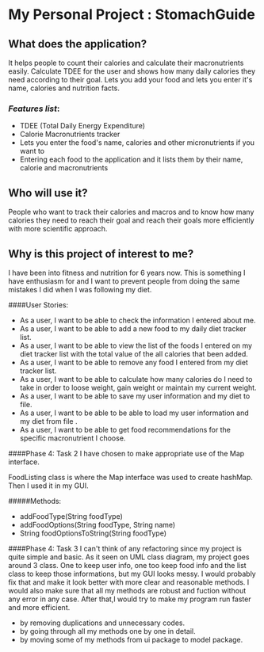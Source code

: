 # My Personal Project : StomachGuide

## What does the application?

It helps people to count their calories and calculate their macronutrients easily.
Calculate TDEE for the user and shows how many daily calories they need according to their goal.
Lets you add your food and lets you enter it's name, calories and nutrition facts.

### *Features list*:
- TDEE (Total Daily Energy Expenditure) 
- Calorie Macronutrients tracker
- Lets you enter the food's name, calories and other micronutrients if you want to
- Entering each food to the application and it lists them by their name, calorie and macronutrients

## Who will use it?

People who want to track their calories and macros and to know how many calories they need to reach their goal and
reach their goals more efficiently with more scientific approach.

## Why is this project of interest to me?

I have been into fitness and nutrition for 6 years now. This is something I have enthusiasm for and 
I want to prevent people from doing the same mistakes I did when I was following my diet.



####User Stories:
- As a user, I want to be able to check the information I entered about me.
- As a user, I want to be able to add a new food to my daily diet tracker list.
- As a user, I want to be able to view the list of the foods I entered on my diet tracker list with 
  the total value of the all calories that been added.
- As a user, I want to be able to remove any food I entered from my diet tracker list.
- As a user, I want to be able to calculate how many calories do I need to take in order to loose weight, 
  gain weight or maintain my current weight.
- As a user, I want to be able to save my user information and my diet to file.
- As a user, I want to be able to be able to load my user information and my diet from file .
- As a user, I want to be able to get food recommendations for the specific macronutrient I choose. 

####Phase 4: Task 2
I have chosen to make appropriate use of the Map interface.

FoodListing class is where the Map interface was used to create hashMap. Then I used it in my GUI.

#####Methods: 
- addFoodType(String foodType)
- addFoodOptions(String foodType, String name)
- String foodOptionsToString(String foodType)

####Phase 4: Task 3
I can't think of any refactoring since my project is quite simple and basic. As it seen on UML class diagram, my project
goes around 3 class. One to keep user info, one too keep food info and the list class to keep those informations,
but my GUI looks messy. I would probably fix that and make it look better with more clear and reasonable methods. 
I would also make sure that all my methods are robust and fuction without any error in any case. After that,I would try 
to make my program run faster and more efficient.
- by removing duplications and unnecessary codes.
- by going through all my methods one by one in detail.
- by moving some of my methods from ui package to model package.
